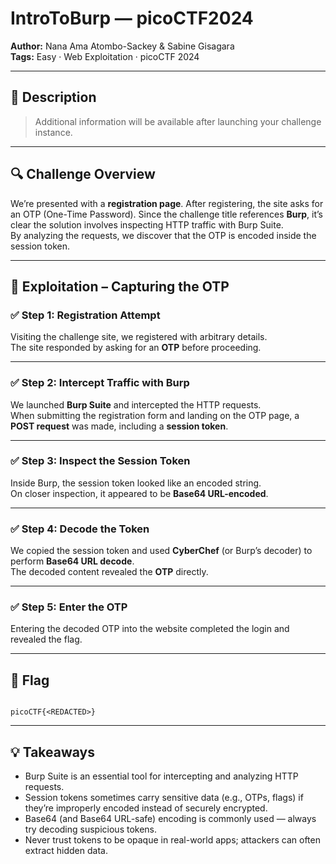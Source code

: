 # IntroToBurp — picoCTF2024

**Author:** Nana Ama Atombo-Sackey & Sabine Gisagara  
**Tags:** Easy · Web Exploitation · picoCTF 2024  

---

## 🧠 Description

> Additional information will be available after launching your challenge instance.

---

## 🔍 Challenge Overview

We’re presented with a **registration page**. After registering, the site asks for an OTP (One-Time Password). Since the challenge title references **Burp**, it’s clear the solution involves inspecting HTTP traffic with Burp Suite.  
By analyzing the requests, we discover that the OTP is encoded inside the session token.

---

## 🧪 Exploitation – Capturing the OTP

### ✅ Step 1: Registration Attempt

Visiting the challenge site, we registered with arbitrary details.  
The site responded by asking for an **OTP** before proceeding.

---

### ✅ Step 2: Intercept Traffic with Burp

We launched **Burp Suite** and intercepted the HTTP requests.  
When submitting the registration form and landing on the OTP page, a **POST request** was made, including a **session token**.

---

### ✅ Step 3: Inspect the Session Token

Inside Burp, the session token looked like an encoded string.  
On closer inspection, it appeared to be **Base64 URL-encoded**.

---

### ✅ Step 4: Decode the Token

We copied the session token and used **CyberChef** (or Burp’s decoder) to perform **Base64 URL decode**.  
The decoded content revealed the **OTP** directly.

---

### ✅ Step 5: Enter the OTP

Entering the decoded OTP into the website completed the login and revealed the flag.

---

## 🏁 Flag

```

picoCTF{<REDACTED>}

```

---

## 💡 Takeaways

* Burp Suite is an essential tool for intercepting and analyzing HTTP requests.  
* Session tokens sometimes carry sensitive data (e.g., OTPs, flags) if they’re improperly encoded instead of securely encrypted.  
* Base64 (and Base64 URL-safe) encoding is commonly used — always try decoding suspicious tokens.  
* Never trust tokens to be opaque in real-world apps; attackers can often extract hidden data.  
```